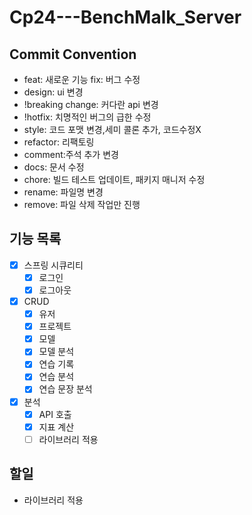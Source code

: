 # Cp24---BenchMalk_Server

## Commit Convention

- feat: 새로운 기능 fix: 버그 수정
- design: ui 변경
- !breaking change: 커다란 api 변경
- !hotfix: 치명적인 버그의 급한 수정
- style: 코드 포맷 변경,세미 콜론 추가, 코드수정X
- refactor: 리팩토링
- comment:주석 추가 변경
- docs: 문서 수정
- chore: 빌드 테스트 업데이트, 패키지 매니저 수정
- rename: 파일명 변경
- remove: 파일 삭제 작업만 진행

## 기능 목록

- [x] 스프링 시큐리티
    - [x] 로그인
    - [x] 로그아웃
- [x] CRUD
    - [x] 유저
    - [x] 프로젝트
    - [x] 모델
    - [x] 모델 분석
    - [x] 연습 기록
    - [x] 연습 분석
    - [x] 연습 문장 분석
- [x] 분석
    - [x] API 호출
    - [x] 지표 계산
    - [ ] 라이브러리 적용

## 할일

- 라이브러리 적용